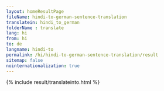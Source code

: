 ```yaml
---
layout: homeResultPage
fileName: hindi-to-german-sentence-translation
translatein: hindi_to_german
folderName : translate
lang: hi
from: hi
to: de
langname: hindi-to
permalink: /hi/hindi-to-german-sentence-translation/result
sitemap: false
nointernationalization: true
---
```

{% include result/translateinto.html %}

<script src="/js/result/translation.js" data-foldername="{{page.folderName}}" data-lang="{{page.lang}}"></script>
